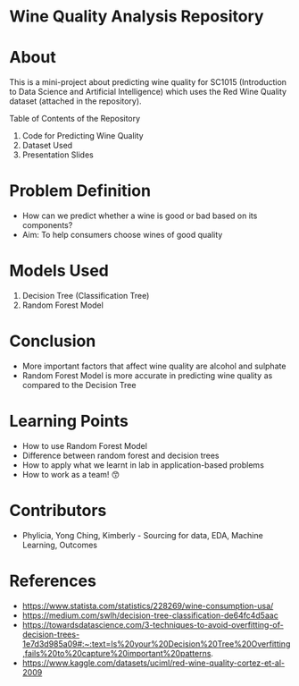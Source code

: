 # Wine Quality Analysis Repository
# About
This is a mini-project about predicting wine quality for SC1015 (Introduction to Data Science and Artificial Intelligence) which uses the Red Wine Quality dataset (attached in the repository). 

Table of Contents of the Repository
1. Code for Predicting Wine Quality
2. Dataset Used
3. Presentation Slides

# Problem Definition
- How can we predict whether a wine is good or bad based on its components?
- Aim: To help consumers choose wines of good quality

# Models Used
1. Decision Tree (Classification Tree)
2. Random Forest Model

# Conclusion 
- More important factors that affect wine quality are alcohol and sulphate
- Random Forest Model is more accurate in predicting wine quality as compared to the Decision Tree

# Learning Points
- How to use Random Forest Model
- Difference between random forest and decision trees
- How to apply what we learnt in lab in application-based problems
- How to work as a team! 😙

# Contributors
- Phylicia, Yong Ching, Kimberly - Sourcing for data, EDA, Machine Learning, Outcomes

# References
- https://www.statista.com/statistics/228269/wine-consumption-usa/
- https://medium.com/swlh/decision-tree-classification-de64fc4d5aac
- https://towardsdatascience.com/3-techniques-to-avoid-overfitting-of-decision-trees-1e7d3d985a09#:~:text=Is%20your%20Decision%20Tree%20Overfitting,fails%20to%20capture%20important%20patterns.
- https://www.kaggle.com/datasets/uciml/red-wine-quality-cortez-et-al-2009
